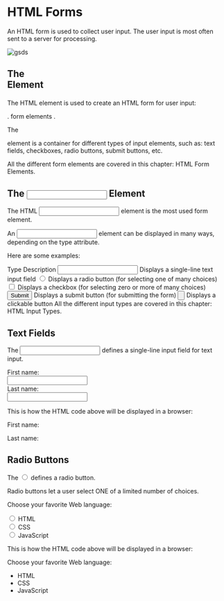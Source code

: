 # HTML Forms
An HTML form is used to collect user input. The user input is most often sent to a server for processing.


![gsds](https://www.tutorialbrain.com/wp-content/uploads/2019/01/HTML-Form.jpg)

## The <form> Element
The HTML <form> element is used to create an HTML form for user input:

<form>
.
form elements
.
</form>

The <form> element is a container for different types of input elements, such as: text fields, checkboxes, radio buttons, submit buttons, etc.

All the different form elements are covered in this chapter: HTML Form Elements.

## The <input> Element
The HTML <input> element is the most used form element.

An <input> element can be displayed in many ways, depending on the type attribute.

Here are some examples:



Type	Description
<input type="text">	Displays a single-line text input field
<input type="radio">	Displays a radio button (for selecting one of many choices)
<input type="checkbox">	Displays a checkbox (for selecting zero or more of many choices)
<input type="submit">	Displays a submit button (for submitting the form)
<input type="button">	Displays a clickable button
All the different input types are covered in this chapter: HTML Input Types.


## Text Fields
The <input type="text"> defines a single-line input field for text input.



<form>
  <label for="fname">First name:</label><br>
  <input type="text" id="fname" name="fname"><br>
  <label for="lname">Last name:</label><br>
  <input type="text" id="lname" name="lname">
</form>



This is how the HTML code above will be displayed in a browser:

First name:

Last name:

## Radio Buttons
The <input type="radio"> defines a radio button.

Radio buttons let a user select ONE of a limited number of choices.

<p>Choose your favorite Web language:</p>

<form>
  <input type="radio" id="html" name="fav_language" value="HTML">
  <label for="html">HTML</label><br>
  <input type="radio" id="css" name="fav_language" value="CSS">
  <label for="css">CSS</label><br>
  <input type="radio" id="javascript" name="fav_language" value="JavaScript">
  <label for="javascript">JavaScript</label>
</form>

This is how the HTML code above will be displayed in a browser:

Choose your favorite Web language:

 - HTML
 - CSS
 - JavaScript